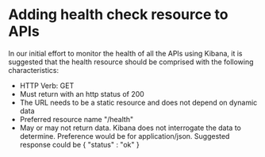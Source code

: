 # Adding health check resource to APIs 

In our initial effort to monitor the health of all the APIs using Kibana, it is suggested that the health resource should be comprised with the following characteristics:

* HTTP Verb: GET
* Must return with an http status of 200
* The URL needs to be a static resource and does not depend on dynamic data
* Preferred resource name "/health"
* May or may not return data.  Kibana does not interrogate the data to determine.  Preference would be for application/json.  Suggested response could be 
  { 
    "status" : "ok" 
  }
